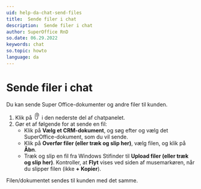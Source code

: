 ```yaml
---
uid: help-da-chat-send-files
title:  Sende filer i chat
description:  Sende filer i chat
author: SuperOffice RnD
so.date: 06.29.2022
keywords: chat
so.topic: howto
language: da
---
```


# Sende filer i chat

Du kan sende Super Office-dokumenter og andre filer til kunden.

1. Klik på ![ikon][img1] i den nederste del af chatpanelet.
2. Gør et af følgende for at sende en fil:
    * Klik på **Vælg et CRM-dokument**, og søg efter og vælg det SuperOffice-dokument, som du vil sende.
    * Klik på **Overfør filer (eller træk og slip her)**, vælg filen, og klik på **Åbn**.
    * Træk og slip en fil fra Windows Stifinder til **Upload filer (eller træk og slip her)**. Kontroller, at **Flyt** vises ved siden af musemarkøren, når du slipper filen (ikke **+ Kopier**).

Filen/dokumentet sendes til kunden med det samme.

<!-- Referenced links -->

<!-- Referenced images -->
[img1]: ../../../../common/icons/attachments-black.png
